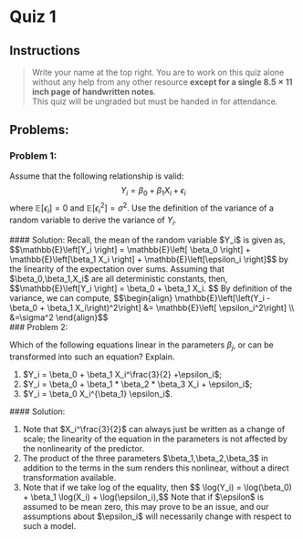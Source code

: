 # Quiz 1


## Instructions

>  Write your name at the top right.  You are to work on this quiz alone without any help 
>  from any other resource <b>except for a single $8.5 \times 11$ inch page of handwritten notes</b>.  
>  This quiz will be ungraded but must be handed in for attendance. 


## Problems:

### Problem 1:
Assume that the following relationship is valid:
$$
Y_i = \beta_0 + \beta_1 X_i + \epsilon_i
$$
where $\mathbb{E}\left[\epsilon_i\right] = 0$ and $\mathbb{E}\left[\epsilon_i^2\right] = \sigma^2$.  Use the definition of the variance of a random variable to derive the variance of $Y_i$.
<div class="solutions">
#### Solution:
Recall, the mean of the random variable $Y_i$ is given as,
$$\mathbb{E}\left[Y_i \right] =  \mathbb{E}\left[ \beta_0 \right] + \mathbb{E}\left[\beta_1 X_i \right] + \mathbb{E}\left[\epsilon_i \right]$$
by the linearity of the expectation over sums.  Assuming that $\beta_0,\beta_1,X_i$ are all deterministic constants, then,
$$\mathbb{E}\left[Y_i \right] =   \beta_0 + \beta_1 X_i. $$
By definition of the variance, we can compute,
$$\begin{align}
\mathbb{E}\left[\left(Y_i -  \beta_0 + \beta_1 X_i\right)^2\right] &= \mathbb{E}\left[ \epsilon_i^2\right] \\
&=\sigma^2 
\end{align}$$
</div>


<div class="pagebreak"> </div>
### Problem 2:

Which of the following equations linear in the parameters $\beta_j$, or can be transformed into such an equation?  Explain.
<ol> 
  <li>$Y_i = \beta_0 + \beta_1 X_i^\frac{3}{2} +\epsilon_i$;</li>
  <li>$Y_i = \beta_0 + \beta_1 * \beta_2 * \beta_3 X_i + \epsilon_i$;</li>
  <li>$Y_i = \beta_0 X_i^{\beta_1} \epsilon_i$.</li>
</ol>

<div class="solutions">
#### Solution:

<ol>
   <li> Note that $X_i^\frac{3}{2}$ can always just be written as a change of scale; the linearity of the equation in the parameters is not affected by the nonlinearity of the predictor.</li>
   <li> The product of the three parameters $\beta_1,\beta_2,\beta_3$ in addition to the terms in the sum renders this nonlinear, without a direct transformation available.</li>
   <li> Note that if we take log of the equality, then
    $$ \log(Y_i) = \log(\beta_0) + \beta_1 \log(X_i) +  \log(\epsilon_i),$$
    Note that if $\epsilon$ is assumed to be mean zero, this may prove to be an issue, and our assumptions about $\epsilon_i$ will necessarily change with respect to such a model.</li> 
</ol>

</div>
